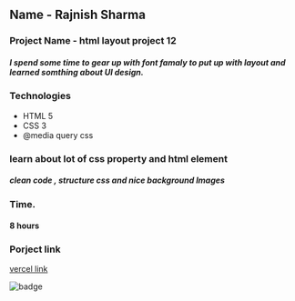 ## Name - Rajnish Sharma 

### Project Name - html layout project 12

#####   I spend some time to gear up with font famaly to put up with layout and learned somthing about UI design.

### Technologies
- HTML 5 
- CSS 3
- @media query css

###  learn about lot of css property and html element
#####   clean code , structure css and nice background Images
 

### Time.
#### 8 hours

### Porject link
[vercel link ](https://project12-responsive.vercel.app/)

![badge](https://img.shields.io/badge/HTML-CSS-blue)

